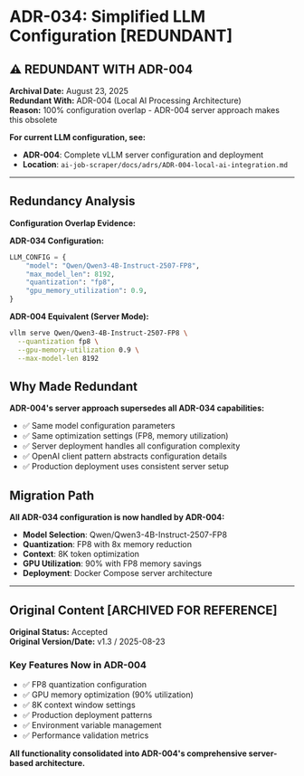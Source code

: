 # ADR-034: Simplified LLM Configuration [REDUNDANT]

## ⚠️ **REDUNDANT WITH ADR-004**

**Archival Date:** August 23, 2025  
**Redundant With:** ADR-004 (Local AI Processing Architecture)  
**Reason:** 100% configuration overlap - ADR-004 server approach makes this obsolete

**For current LLM configuration, see:**

- **ADR-004**: Complete vLLM server configuration and deployment
- **Location**: `ai-job-scraper/docs/adrs/ADR-004-local-ai-integration.md`

---

## Redundancy Analysis

**Configuration Overlap Evidence:**

**ADR-034 Configuration:**

```python
LLM_CONFIG = {
    "model": "Qwen/Qwen3-4B-Instruct-2507-FP8",
    "max_model_len": 8192,
    "quantization": "fp8",
    "gpu_memory_utilization": 0.9,
}
```

**ADR-004 Equivalent (Server Mode):**

```bash
vllm serve Qwen/Qwen3-4B-Instruct-2507-FP8 \
  --quantization fp8 \
  --gpu-memory-utilization 0.9 \
  --max-model-len 8192
```

## Why Made Redundant

**ADR-004's server approach supersedes all ADR-034 capabilities:**

- ✅ Same model configuration parameters
- ✅ Same optimization settings (FP8, memory utilization)  
- ✅ Server deployment handles all configuration complexity
- ✅ OpenAI client pattern abstracts configuration details
- ✅ Production deployment uses consistent server setup

## Migration Path

**All ADR-034 configuration is now handled by ADR-004:**

- **Model Selection**: Qwen/Qwen3-4B-Instruct-2507-FP8
- **Quantization**: FP8 with 8x memory reduction
- **Context**: 8K token optimization
- **GPU Utilization**: 90% with FP8 memory savings
- **Deployment**: Docker Compose server architecture

---

## Original Content [ARCHIVED FOR REFERENCE]

**Original Status:** Accepted  
**Original Version/Date:** v1.3 / 2025-08-23

### Key Features Now in ADR-004

- ✅ FP8 quantization configuration
- ✅ GPU memory optimization (90% utilization)
- ✅ 8K context window settings
- ✅ Production deployment patterns
- ✅ Environment variable management
- ✅ Performance validation metrics

**All functionality consolidated into ADR-004's comprehensive server-based architecture.**
